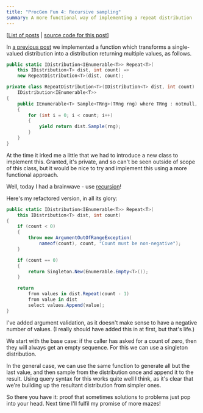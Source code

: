 ```yaml
---
title: "ProcGen Fun 4: Recursive sampling"
summary: A more functional way of implementing a repeat distribution
---
```


[[List of posts](/2024/12/18/PGF-00/#list-of-posts) | [source code for this
post](https://github.com/djcarter85/ProcGenFun/tree/post-04)]

In [a previous post](/2025/01/01/PGF-02) we implemented a function which
transforms a single-valued distribution into a distribution returning multiple
values, as follows.

```cs
public static IDistribution<IEnumerable<T>> Repeat<T>(
    this IDistribution<T> dist, int count) =>
    new RepeatDistribution<T>(dist, count);

private class RepeatDistribution<T>(IDistribution<T> dist, int count) :
    IDistribution<IEnumerable<T>>
{
    public IEnumerable<T> Sample<TRng>(TRng rng) where TRng : notnull, IRng
    {
        for (int i = 0; i < count; i++)
        {
            yield return dist.Sample(rng);
        }
    }
}
```

At the time it irked me a little that we had to introduce a new class to
implement this. Granted, it's private, and so can't be seen outside of scope of
this class, but it would be nice to try and implement this using a more
functional approach.

Well, today I had a brainwave - use
[recursion](https://en.wikipedia.org/wiki/Recursion_(computer_science))!

Here's my refactored version, in all its glory:

```cs
public static IDistribution<IEnumerable<T>> Repeat<T>(
    this IDistribution<T> dist, int count)
{
    if (count < 0)
    {
        throw new ArgumentOutOfRangeException(
            nameof(count), count, "Count must be non-negative");
    }

    if (count == 0)
    {
        return Singleton.New(Enumerable.Empty<T>());
    }

    return
        from values in dist.Repeat(count - 1)
        from value in dist
        select values.Append(value);
}
```

I've added argument validation, as it doesn't make sense to have a negative
number of values. (I really should have added this in at first, but that's
life.)

We start with the base case: if the caller has asked for a count of zero, then
they will always get an empty sequence. For this we can use a singleton
distribution.

In the general case, we can use the same function to generate all but the last
value, and then sample from the distribution once and append it to the result.
Using query syntax for this works quite well I think, as it's clear that we're
building up the resultant distribution from simpler ones.

So there you have it: proof that sometimes solutions to problems just pop into
your head. Next time I'll fulfil my promise of more mazes!
